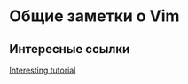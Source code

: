 # Общие заметки о Vim

## Интересные ссылки
[Interesting tutorial](https://www.cs.swarthmore.edu/help/vim/home.html)

